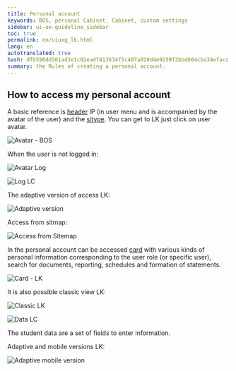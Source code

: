 ```yaml
---
title: Personal account
keywords: BOS, personal Cabinet, Cabinet, custom settings
sidebar: ui-ux-guideline_sidebar
toc: true
permalink: en/uiuxg_lk.html
lang: en
autotranslated: true
hash: dfb590dd361ad3e1c02ead7413634f5c407a020d4e9259f2bbd604cba34efacc
summary: the Rules of creating a personal account.
---
```


## How to access my personal account

A basic reference is [header](uiuxg_header.EN.md) IP (in user menu and is accompanied by the avatar of the user) and the [sitype](uiuxg_sitemap.EN.md). You can get to LK just click on user avatar.

![Avatar - BOS](/images/pages/guides/ui-ux-guideline/uiuxg_lk/1.png)

When the user is not logged in:

![Avatar Log](/images/pages/guides/ui-ux-guideline/uiuxg_lk/2.png)

![Log LC](/images/pages/guides/ui-ux-guideline/uiuxg_lk/3.png)

The adaptive version of access LK:

![Adaptive version](/images/pages/guides/ui-ux-guideline/uiuxg_lk/4.png)

Access from sitmap:

![Access from Sitemap](/images/pages/guides/ui-ux-guideline/uiuxg_lk/5.png)

In the personal account can be accessed [card](uiuxg_cards.EN.md) with various kinds of personal information corresponding to the user role (or specific user), search for documents, reporting, schedules and formation of statements.

![Card - LK](/images/pages/guides/ui-ux-guideline/uiuxg_lk/6.png)

It is also possible classic view LK:

![Classic LK](/images/pages/guides/ui-ux-guideline/uiuxg_lk/7.png)

![Data LC](/images/pages/guides/ui-ux-guideline/uiuxg_lk/8.png)

The student data are a set of fields to enter information.

Adaptive and mobile versions LK:

![Adaptive mobile version](/images/pages/guides/ui-ux-guideline/uiuxg_lk/9.png)



